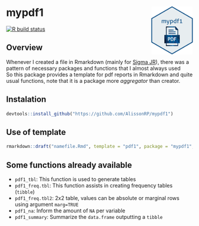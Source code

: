 # mypdf1 <img src='figures\mypdf1.png' align="right" height="130" /></a>

[![R build
status](https://github.com/tidyverse/dplyr/workflows/R-CMD-check/badge.svg)](https://github.com/AlissonRP/mypdf1/actions/workflows/check-release.yaml)






## Overview
Whenever I created a file in Rmarkdown (mainly for [Sigma JR](https://www.instagram.com/_sigmajr/)), there was a pattern of necessary packages and functions that I almost always used  
So this package provides a template for pdf reports in Rmarkdown and quite usual functions, note that it is a package more *aggregator* than creator.   

## Instalation
```r
devtools::install_github("https://github.com/AlissonRP/mypdf1")
```
## Use of template
```r
rmarkdown::draft("namefile.Rmd", template = "pdf1", package = "mypdf1", create_dir = FALSE)
```

## Some functions already available
* `pdf1_tbl`: This function is used to generate tables
* `pdf1_freq.tbl`: This function assists in creating frequency tables (`tibble`) 
* `pdf1_freq.tbl2`: 2x2 table, values can be absolute or marginal rows using argument `marg=TRUE`
* `pdf1_na`: Inform the amount of `NA` per variable
* `pdf1_summary`: Summarize the `data.frame` outputting a `tibble`
